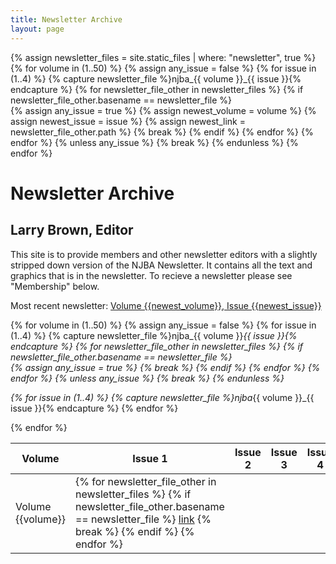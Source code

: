 ```yaml
---
title: Newsletter Archive
layout: page
---
```


<!-- compute newest -->
{% assign newsletter_files = site.static_files | where: "newsletter", true %}
{% for volume in (1..50) %}
	{% assign any_issue = false %}
	{% for issue in (1..4) %}
		{% capture newsletter_file %}njba_{{ volume }}_{{ issue }}{% endcapture %}
		{% for newsletter_file_other in newsletter_files %}
			{% if newsletter_file_other.basename == newsletter_file %}	
				{% assign any_issue = true %}
				{% assign newest_volume = volume %}
				{% assign newest_issue = issue %}
				{% assign newest_link = newsletter_file_other.path %}
				{% break %}
			{% endif %}
		{% endfor %}
	{% endfor %}
	{% unless any_issue %}
		{% break %}
	{% endunless %}
{% endfor %}






# Newsletter Archive

## Larry Brown, Editor
This site is to provide members and other newsletter editors with a slightly stripped down 
version of the NJBA Newsletter. It contains all the text and graphics that is in the newsletter.
To recieve a newsletter please see "Membership" below.

Most recent newsletter: [Volume {{newest_volume}}, Issue {{newest_issue}}]({{newest_link}})


<table>
<thead>
<th>Volume</th>
<th>Issue 1</th>
<th>Issue 2</th>
<th>Issue 3</th>
<th>Issue 4</th>
</thead>

{% for volume in (1..50) %}
	{% assign any_issue = false %}
	{% for issue in (1..4) %}
		{% capture newsletter_file %}njba_{{ volume }}_{{ issue }}{% endcapture %}
		{% for newsletter_file_other in newsletter_files %}
			{% if newsletter_file_other.basename == newsletter_file %}	
				{% assign any_issue = true %}
				{% break %}
			{% endif %}
		{% endfor %}
	{% endfor %}
	{% unless any_issue %}
		{% break %}
	{% endunless %}
	<tr>
	<td>Volume {{volume}}</td>
	{% for issue in (1..4) %}
		{% capture newsletter_file %}njba_{{ volume }}_{{ issue }}{% endcapture %}
		<td>
		{% for newsletter_file_other in newsletter_files %}
			{% if newsletter_file_other.basename == newsletter_file %}
				<a href="{{newsletter_file_other.path}}">link</a>
				{% break %}
			{% endif %}
		{% endfor %}
		</td>
	{% endfor %}
	</tr>

{% endfor %}
</table>
